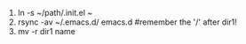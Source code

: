 1. ln -s ~/path/.init.el ~
2. rsync -av ~/.emacs.d/ emacs.d #remember the '/' after dir1!
3. mv -r dir1 name
